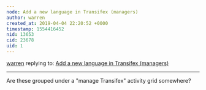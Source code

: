 ```yaml
---
node: Add a new language in Transifex (managers)
author: warren
created_at: 2019-04-04 22:20:52 +0000
timestamp: 1554416452
nid: 13653
cid: 23678
uid: 1
---
```




[warren](../profile/warren) replying to: [Add a new language in Transifex (managers)](../notes/liz/10-26-2016/add-a-new-language-in-transifex-managers)

----
Are these grouped under a "manage Transifex" activity grid somewhere? 